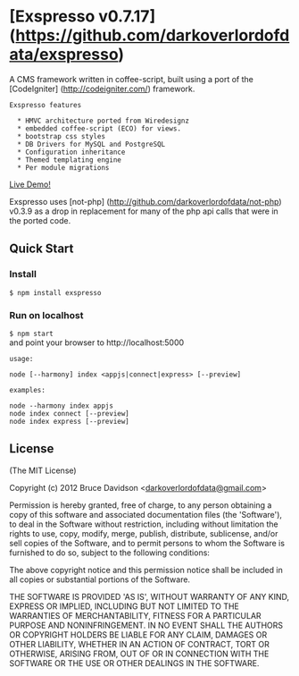 # [Exspresso v0.7.17] (https://github.com/darkoverlordofdata/exspresso)

 A CMS framework written in coffee-script, built using a port of the [CodeIgniter] (<http://codeigniter.com/>) framework.

    Exspresso features

      * HMVC architecture ported from Wiredesignz
      * embedded coffee-script (ECO) for views.
      * bootstrap css styles
      * DB Drivers for MySQL and PostgreSQL
      * Configuration inheritance
      * Themed templating engine
      * Per module migrations

 [Live Demo!](http://exspresso.herokuapp.com/)

  Exspresso uses [not-php] (http://github.com/darkoverlordofdata/not-php) v0.3.9 as a drop in
  replacement for many of the php api calls that were in the ported code.


## Quick Start

### Install

<code>$ npm install exspresso</code>

### Run on localhost

  <code>$ npm start</code><br />
  and point your browser to http://localhost:5000

    usage:

    node [--harmony] index <appjs|connect|express> [--preview]

    examples:

    node --harmony index appjs
    node index connect [--preview]
    node index express [--preview]


## License

(The MIT License)

Copyright (c) 2012 Bruce Davidson &lt;darkoverlordofdata@gmail.com&gt;

Permission is hereby granted, free of charge, to any person obtaining
a copy of this software and associated documentation files (the
'Software'), to deal in the Software without restriction, including
without limitation the rights to use, copy, modify, merge, publish,
distribute, sublicense, and/or sell copies of the Software, and to
permit persons to whom the Software is furnished to do so, subject to
the following conditions:

The above copyright notice and this permission notice shall be
included in all copies or substantial portions of the Software.

THE SOFTWARE IS PROVIDED 'AS IS', WITHOUT WARRANTY OF ANY KIND,
EXPRESS OR IMPLIED, INCLUDING BUT NOT LIMITED TO THE WARRANTIES OF
MERCHANTABILITY, FITNESS FOR A PARTICULAR PURPOSE AND NONINFRINGEMENT.
IN NO EVENT SHALL THE AUTHORS OR COPYRIGHT HOLDERS BE LIABLE FOR ANY
CLAIM, DAMAGES OR OTHER LIABILITY, WHETHER IN AN ACTION OF CONTRACT,
TORT OR OTHERWISE, ARISING FROM, OUT OF OR IN CONNECTION WITH THE
SOFTWARE OR THE USE OR OTHER DEALINGS IN THE SOFTWARE.
